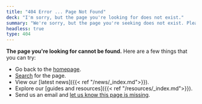 ```yaml
---
title: "404 Error ... Page Not Found"
deck: "I'm sorry, but the page you're looking for does not exist."
summary: "We're sorry, but the page you're seeking does not exist. Please verify that you've entered the correct URL in your browser's address bar."
headless: true
type: 404
---
```


**The page you're looking for cannot be found.** Here are a few things that you can try:

* Go back to the [homepage](https://digital.gov/).
* [Search](http://find.digitalgov.gov/search?affiliate=digitalgov) for the page.
* View our [latest news]({{< ref "/news/_index.md">}}).
* Explore our [guides and resources]({{< ref "/resources/_index.md">}}).
* Send us an email and [let us know this page is missing](mailto:digitalgov@gsa.gov).
